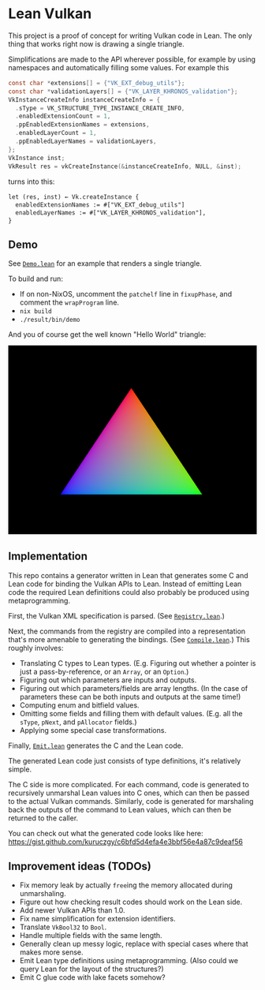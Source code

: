 # Lean Vulkan

This project is a proof of concept for writing Vulkan code in Lean. The only thing that works right now is drawing a single triangle.

Simplifications are made to the API wherever possible, for example by using namespaces and automatically filling some values. For example this

```c
const char *extensions[] = {"VK_EXT_debug_utils"};
const char *validationLayers[] = {"VK_LAYER_KHRONOS_validation"};
VkInstanceCreateInfo instanceCreateInfo = {
  .sType = VK_STRUCTURE_TYPE_INSTANCE_CREATE_INFO,
  .enabledExtensionCount = 1,
  .ppEnabledExtensionNames = extensions,
  .enabledLayerCount = 1,
  .ppEnabledLayerNames = validationLayers,
};
VkInstance inst;
VkResult res = vkCreateInstance(&instanceCreateInfo, NULL, &inst);
```

turns into this:

```lean
let (res, inst) ← Vk.createInstance {
  enabledExtensionNames := #["VK_EXT_debug_utils"]
  enabledLayerNames := #["VK_LAYER_KHRONOS_validation"],
}
```

## Demo

See [`Demo.lean`](/src/Demo.lean) for an example that renders a single triangle.

To build and run:

- If on non-NixOS, uncomment the `patchelf` line in `fixupPhase`, and comment the `wrapProgram` line.
- `nix build`
- `./result/bin/demo`

And you of course get the well known "Hello World" triangle:

![](https://github.com/kuruczgy/lean-vulkan/blob/images/triangle.png)

## Implementation

This repo contains a generator written in Lean that generates some C and Lean code for binding the Vulkan APIs to Lean. Instead of emitting Lean code the required Lean definitions could also probably be produced using metaprogramming.

First, the Vulkan XML specification is parsed. (See [`Registry.lean`](/src/Generate/Registry.lean).)

Next, the commands from the registry are compiled into a representation that's more amenable to generating the bindings. (See [`Compile.lean`](/src/Generate/Compile.lean).) This roughly involves:

- Translating C types to Lean types. (E.g. Figuring out whether a pointer is just a pass-by-reference, or an `Array`, or an `Option`.)
- Figuring out which parameters are inputs and outputs.
- Figuring out which parameters/fields are array lengths. (In the case of parameters these can be both inputs and outputs at the same time!)
- Computing enum and bitfield values.
- Omitting some fields and filling them with default values. (E.g. all the `sType`, `pNext`, and `pAllocator` fields.)
- Applying some special case transformations.

Finally, [`Emit.lean`](/src/Generate/Emit.lean) generates the C and the Lean code.

The generated Lean code just consists of type definitions, it's relatively simple.

The C side is more complicated. For each command, code is generated to recursively unmarshal Lean values into C ones, which can then be passed to the actual Vulkan commands. Similarly, code is generated for marshaling back the outputs of the command to Lean values, which can then be returned to the caller.

You can check out what the generated code looks like here: https://gist.github.com/kuruczgy/c6bfd5d4efa4e3bbf56e4a87c9deaf56

## Improvement ideas (TODOs)

- Fix memory leak by actually `free`ing the memory allocated during unmarshaling.
- Figure out how checking result codes should work on the Lean side.
- Add newer Vulkan APIs than 1.0.
- Fix name simplification for extension identifiers.
- Translate `VkBool32` to `Bool`.
- Handle multiple fields with the same length.
- Generally clean up messy logic, replace with special cases where that makes more sense.
- Emit Lean type definitions using metaprogramming. (Also could we query Lean for the layout of the structures?)
- Emit C glue code with lake facets somehow?
